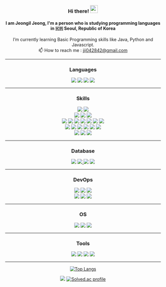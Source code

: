 <div align="center">
    
### Hi there! <img src="https://raw.githubusercontent.com/MartinHeinz/MartinHeinz/master/wave.gif" width="25px">
#### I am Jeongil Jeong, I'm a person who is studying programming languages in :kr: Seoul, Republic of Korea 

I’m currently learning Basic Programming skills like Java, Python and Javascript.<br/>
📫 How to reach me : jji042842@gmail.com <br/>

<hr>
    
### Languages

<p>
<img src="https://img.shields.io/badge/Java-007396?style=flat&logo=OpenJDK&logoColor=white"/>
<img src="https://img.shields.io/badge/Kotlin-7F42FF?style=flat&logo=Kotlin&logoColor=white"/>
<img src="https://img.shields.io/badge/JavaScript-323330?style=flat-square&logo=javascript&logoColor=F7DF1E" />
<img src="https://img.shields.io/badge/Python-3766AB?style=flat-square&logo=Python&logoColor=white"/>
</p> 
<hr>
    
### Skills   
    
<p>
<a href="https://github.com/12OneTwo12/Today-i-learned#spring"><img src="https://img.shields.io/badge/Spring-6DB33F?style=flat-square&logo=Spring&logoColor=white"/></a>
<a href="https://github.com/12OneTwo12/Today-i-learned#spring-boot"><img src="https://img.shields.io/badge/Spring Boot-6DB33F?style=flat-square&logo=Spring Boot&logoColor=white"/></a>
<br>
<img src="https://img.shields.io/badge/Spring Security-6DB33F?style=flat-square&logo=Spring Security&logoColor=white"/>
<img src="https://img.shields.io/badge/Spring Cloud-6DB33F?style=flat-square&logo=Spring&logoColor=white"/>
<img src="https://img.shields.io/badge/Spring Batch-6DB33F?style=flat-square&logo=Spring&logoColor=white"/>
<br>
<img src="https://img.shields.io/badge/Git-F05032?style=flat-square&logo=Git&logoColor=white"/>
<img src="https://img.shields.io/badge/JPA-Spring%20data%20JPA-green"/>
<img src="https://img.shields.io/badge/-QueryDSL-blue"/>
<img src="https://img.shields.io/badge/-JWT-critical"/>
<img src="https://img.shields.io/badge/-Mybatis-informational"/>
<img src="https://img.shields.io/badge/-JSP-important"/>
<img src="https://img.shields.io/badge/jQuery-0769AD?style=flat-square&logo=jQuery&logoColor=white"/> 
<br>
<img src="https://img.shields.io/badge/React-61DAFB?style=flat-square&logo=React&logoColor=black"/>
<img src="https://img.shields.io/badge/Flask-000000?style=flat-square&logo=Flask&logoColor=white"/>
<img src="https://img.shields.io/badge/Numpy-013243?style=flat-square&logo=Numpy&logoColor=white"/>
<img src="https://img.shields.io/badge/Pandas-150458?style=flat-square&logo=Pandas&logoColor=white"/>
<img src="https://img.shields.io/badge/TensorFlow-FF6F00?style=flat-square&logo=TensorFlow&logoColor=white"/>
<img src="https://img.shields.io/badge/scikit learn-F7931E?style=flat-square&logo=scikit-learn&logoColor=white"/>
<br>
<img src="https://img.shields.io/badge/Swagger-47A248?style=flat-square&logo=Swagger&logoColor=white"/>
<a href="https://github.com/12OneTwo12/Today-i-learned#html"><img src="https://img.shields.io/badge/HTML5-E34F26?&style=flat-square&logo=html5&logoColor=white"/></a>
<a href="https://github.com/12OneTwo12/Today-i-learned#css"><img src="https://img.shields.io/badge/CSS3-1572B6?style=flat-square&logo=css3&logoColor=white"/></a>
<hr>

### Database  
  
<a href="https://github.com/12OneTwo12/Today-i-learned#sql"><img src="https://img.shields.io/badge/MySQL-4479A1?style=flat-square&logo=MySQL&logoColor=white"/></a>
<a href="https://github.com/12OneTwo12/Today-i-learned"><img src="https://img.shields.io/badge/Redis-DC382D?style=flat-square&logo=Redis&logoColor=white"/>
<a href="https://github.com/12OneTwo12/Today-i-learned#sql"><img src="https://img.shields.io/badge/MongoDB-47A248?style=flat-square&logo=MongoDB&logoColor=white"/></a>
<img src="https://img.shields.io/badge/Amazon S3-569A31?style=flat-square&logo=Amazon S3&logoColor=white"/>

<hr>

### DevOps  
  
<a href="https://github.com/12OneTwo12/Today-i-learned"><img src="https://img.shields.io/badge/NGINX-009639?style=flat-square&logo=NGINX&logoColor=white"/></a>
<a href="https://github.com/12OneTwo12/Today-i-learned"><img src="https://img.shields.io/badge/Apache-D22128?style=flat-square&logo=Apache&logoColor=white"/></a>
<a href="https://github.com/12OneTwo12/Today-i-learned"><img src="https://img.shields.io/badge/Apache Tomcat-F8DC75?style=flat-square&logo=Apache Tomcat&logoColor=black"/></a>
<br>
<img src="https://img.shields.io/badge/Docker-2496ED?style=flat-square&logo=Docker&logoColor=white"/>
<img src="https://img.shields.io/badge/Amazon EC2-FF9900?style=flat-square&logo=Amazon EC2&logoColor=white"/>
<img src="https://img.shields.io/badge/GitHub Actions-2088FF?style=flat-square&logo=GitHub Actions&logoColor=white"/>
</p>

<hr>

### OS
<img src="https://img.shields.io/badge/Linux-FCC624?style=flat-square&logo=Linux&logoColor=black"/>
<img src="https://img.shields.io/badge/macOS-000000?style=flat-square&logo=macOS&logoColor=white"/>
<img src="https://img.shields.io/badge/Windows-0078D6?style=flat-square&logo=Windows&logoColor=white"/>

<hr>

### Tools    
  
<p>
<img src="https://img.shields.io/badge/Eclipse IDE-2C2255?style=flat-square&logo=Eclipse IDE&logoColor=white" />
<img src="https://img.shields.io/badge/Visual Studio Code-007ACC?style=flat-square&logo=Visual Studio Code&logoColor=white"/>
<img src="https://img.shields.io/badge/IntelliJ-000000?style=flat-square&logo=IntelliJ IDEA&logoColor=white"/>
<img src="https://img.shields.io/badge/Jupyter-F37626?style=flat-square&logo=Jupyter&logoColor=white"/>
</p>

<hr>

[![Top Langs](https://github-readme-stats.vercel.app/api/top-langs/?username=12OneTwo12&layout=compact)](https://github.com/anuraghazra/github-readme-stats)

<a href="https://www.instagram.com/j2_1l/"><img src="https://img.shields.io/badge/Instagram-E4405F?style=flat-square&logo=Instagram&logoColor=white" /></a>
[![Solved.ac profile](http://mazassumnida.wtf/api/mini/generate_badge?boj=jji0428)](https://solved.ac/jji0428)
</div>
